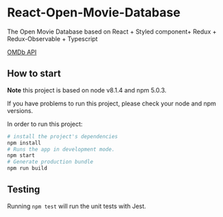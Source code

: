 # React-Open-Movie-Database
The Open Movie Database based on React + Styled component+ Redux + Redux-Observable + Typescript

[OMDb API](http://www.omdbapi.com/)

## How to start

**Note** this project is based on node v8.1.4 and npm 5.0.3.

If you have problems to run this project, please check your node and npm versions.

In order to run this project:

```bash
# install the project's dependencies
npm install
# Runs the app in development mode.
npm start
# Generate production bundle
npm run build
```

## Testing

Running `npm test` will run the unit tests with Jest.
